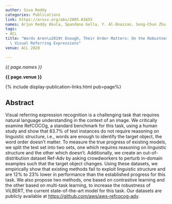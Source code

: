 ```yaml
---
author: Siva Reddy
categories: Publications
link: https://arxiv.org/abs/2005.01655
names: Arjun Reddy Akula, Spandana Gella, Y. Al-Onaizan, Song-Chun Zhu, Siva Reddy
tags:
- ACL
title: "Words Aren\u2019t Enough, Their Order Matters: On the Robustness of Grounding\
  \ Visual Referring Expressions"
venue: ACL 2020

---
```


*{{ page.names }}*

**{{ page.venue }}**

{% include display-publication-links.html pub=page%}

## Abstract

Visual referring expression recognition is a challenging task that requires natural language understanding in the context of an image. We critically examine RefCOCOg, a standard benchmark for this task, using a human study and show that 83.7% of test instances do not require reasoning on linguistic structure, i.e., words are enough to identify the target object, the word order doesn’t matter. To measure the true progress of existing models, we split the test set into two sets, one which requires reasoning on linguistic structure and the other which doesn’t. Additionally, we create an out-of-distribution dataset Ref-Adv by asking crowdworkers to perturb in-domain examples such that the target object changes. Using these datasets, we empirically show that existing methods fail to exploit linguistic structure and are 12% to 23% lower in performance than the established progress for this task. We also propose two methods, one based on contrastive learning and the other based on multi-task learning, to increase the robustness of ViLBERT, the current state-of-the-art model for this task. Our datasets are publicly available at https://github.com/aws/aws-refcocog-adv.